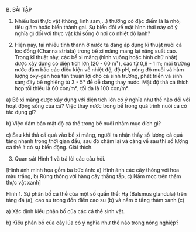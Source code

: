 B. BÀI TẬP

1. Nhiều loài thực vật (thông, linh sam,...) thường có đặc điểm là lá nhỏ, tiêu giảm hoặc biến thành gai. Sự biến đổi về mặt hình thái này có ý nghĩa gì đối với thực vật khi sống ở nơi có nhiệt độ lạnh?

2. Hiện nay, tại nhiều tỉnh thành ở nước ta đang áp dụng kĩ thuật nuôi cá lóc đồng (Channa striata) trong bể xi măng mang lại năng suất cao. Trong kĩ thuật này, các bể xi măng (hình vuông hoặc hình chữ nhật) được xây dựng có diện tích lớn (20 - 60 m²), cao từ 0,8 - 1 m; môi trường nước đảm bảo các điều kiện về nhiệt độ, độ pH, nồng độ muối và hàm lượng oxy-gen hoà tan thuận lợi cho cá sinh trưởng, phát triển và sinh sản; đáy bể nghiêng từ 3 - 5° để dễ dàng thay nước. Mật độ thả cá thích hợp tối thiểu là 60 con/m², tối đa là 100 con/m².

a) Bể xi măng được xây dựng với diện tích lớn có ý nghĩa như thế nào đối với hoạt động sống của cá? Việc thay nước trong bể trong quá trình nuôi cá có tác dụng gì?

b) Việc đảm bảo mật độ cá thể trong bể nuôi nhằm mục đích gì?

c) Sau khi thả cá quá vào bể xi măng, người ta nhận thấy số lượng cá quá tăng nhanh trong thời gian đầu, sau đó chậm lại và càng về sau thì số lượng cá thể ít có sự biến động. Giải thích.

3. Quan sát Hình 1 và trả lời các câu hỏi.

[Hình ảnh minh họa gồm ba bức ảnh: a) Hình ảnh các cây thông với hoa màu trắng, b) Rừng thông với hàng cây thẳng tắp, c) Nấm mọc trên thảm thực vật xanh]

Hình 1. Sự phân bố cá thể của một số quần thể: Hạ (Balsmus glandula) trên tảng đá (a), cao su trong đồn điền cao su (b) và nấm ở tầng thảm xanh (c)

a) Xác định kiểu phân bố của các cá thể sinh vật.

b) Kiểu phân bố của cây lúa có ý nghĩa như thế nào trong nông nghiệp?